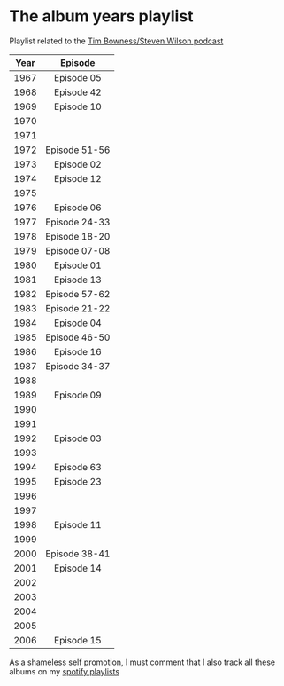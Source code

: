 # The album years playlist

Playlist related to the [Tim Bowness/Steven Wilson podcast](https://anchor.fm/the-album-years)

| Year | Episode |
| :--: | :--: |
| 1967 | Episode 05 |
| 1968 | Episode 42 |
| 1969 | Episode 10 |
| 1970 |  |
| 1971 |  |
| 1972 | Episode 51-56 |
| 1973 | Episode 02 |
| 1974 | Episode 12 |
| 1975 |  |
| 1976 | Episode 06 |
| 1977 | Episode 24-33 |
| 1978 | Episode 18-20 |
| 1979 | Episode 07-08 |
| 1980 | Episode 01 |
| 1981 | Episode 13 |
| 1982 | Episode 57-62 |
| 1983 | Episode 21-22 |
| 1984 | Episode 04 |
| 1985 | Episode 46-50 |
| 1986 | Episode 16 |
| 1987 | Episode 34-37 |
| 1988 |  |
| 1989 | Episode 09 |
| 1990 |  |
| 1991 |  |
| 1992 | Episode 03 |
| 1993 |  |
| 1994 | Episode 63 |
| 1995 | Episode 23 |
| 1996 |  |
| 1997 |  |
| 1998 | Episode 11 |
| 1999 |  |
| 2000 | Episode 38-41 |
| 2001 | Episode 14 |
| 2002 |  |
| 2003 |  |
| 2004 |  |
| 2005 |  |
| 2006 | Episode 15 |

As a shameless self promotion, I must comment that I also track all these albums on my [spotify playlists](https://open.spotify.com/user/jaxelr)
